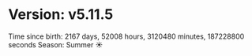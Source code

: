 # Version: v5.11.5
Time since birth: 2167 days, 52008 hours, 3120480 minutes, 187228800 seconds
Season: Summer ☀️
